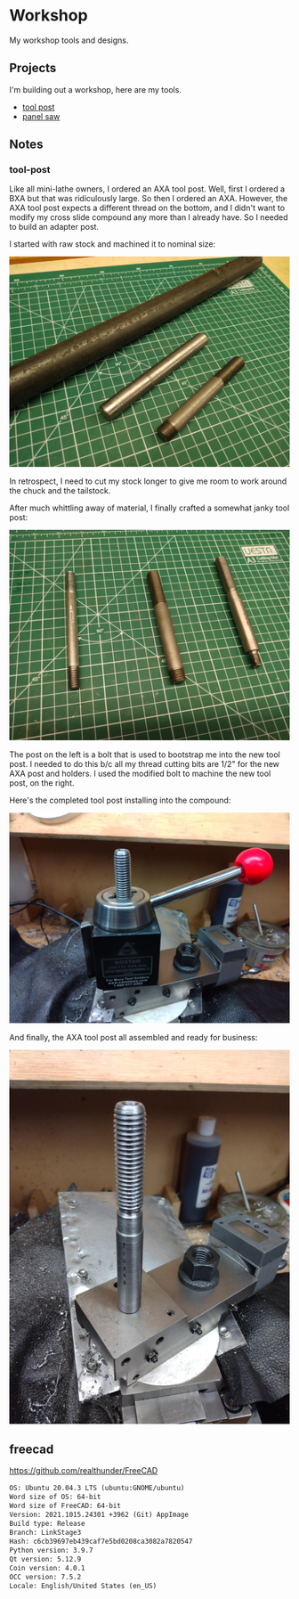 # Workshop

My workshop tools and designs.

## Projects

I'm building out a workshop, here are my tools.


* [tool post](./projects/tool-post)
* [panel saw](./projects/panel-saw)


## Notes

### tool-post

Like all mini-lathe owners, I ordered an AXA tool post. Well, first I ordered a BXA but that 
was ridiculously large. So then I ordered an AXA. However, the AXA tool post expects a different
thread on the bottom, and I didn't want to modify my cross slide compound any more than I
already have. So I needed to build an adapter post.

I started with raw stock and machined it to nominal size:

![raw stock](projects/tool-post/photos/tool-post-raw-stock.jpeg)

In retrospect, I need to cut my stock longer to give me room to work around the chuck and
the tailstock.

After much whittling away of material, I finally crafted a somewhat janky tool post:


![tool-posts](projects/tool-post/photos/tool-posts.jpeg)

The post on the left is a bolt that is used to bootstrap me into the new tool post. I
needed to do this b/c all my thread cutting bits are 1/2" for the new AXA post and 
holders. I used the modified bolt to machine the new tool post, on the right.


Here's the completed tool post installing into the compound:

![tool-post in cross slide](projects/tool-post/photos/tool-post-complete.jpeg)

And finally, the AXA tool post all assembled and ready for business:

![tool-post installed](projects/tool-post/photos/tool-post-installing.jpeg)



## freecad

https://github.com/realthunder/FreeCAD


    OS: Ubuntu 20.04.3 LTS (ubuntu:GNOME/ubuntu)
    Word size of OS: 64-bit
    Word size of FreeCAD: 64-bit
    Version: 2021.1015.24301 +3962 (Git) AppImage
    Build type: Release
    Branch: LinkStage3
    Hash: c6cb39697eb439caf7e5bd0208ca3082a7820547
    Python version: 3.9.7
    Qt version: 5.12.9
    Coin version: 4.0.1
    OCC version: 7.5.2
    Locale: English/United States (en_US)

